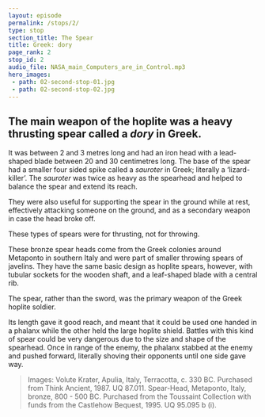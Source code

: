 ```yaml
---
layout: episode
permalink: /stops/2/
type: stop
section_title: The Spear
title: Greek: dory 
page_rank: 2
stop_id: 2
audio_file: NASA_main_Computers_are_in_Control.mp3
hero_images:
 - path: 02-second-stop-01.jpg
 - path: 02-second-stop-02.jpg
---
```



## The main weapon of the hoplite was a heavy thrusting spear called a <i>dory</i> in Greek. 

It was between 2 and 3 metres long and had an iron head with a lead-shaped blade between 20 and 30 centimetres long. The base of the spear had a smaller four sided spike called a <i>sauroter</i> in Greek; literally a ‘lizard-killer’. The <i>sauroter</i> was twice as heavy as the spearhead and helped to balance the spear and extend its reach. 

They were also useful for supporting the spear in the ground while at rest, effectively attacking someone on the ground, and as a secondary weapon in case the head broke off. 

These types of spears were for thrusting, not for throwing. 

These bronze spear heads come from the Greek colonies around Metaponto in southern Italy and were part of smaller throwing spears of javelins. They have the same basic design as hoplite spears, however, with tubular sockets for the wooden shaft, and a leaf-shaped blade with a central rib. 

The spear, rather than the sword, was the primary weapon of the Greek hoplite soldier. 

Its length gave it good reach, and meant that it could be used one handed in a phalanx while the other held the large hoplite shield. Battles with this kind of spear could be very dangerous due to the size and shape of the spearhead. Once in range of the enemy, the phalanx stabbed at the enemy and pushed forward, literally shoving their opponents until one side gave way.

> Images: Volute Krater, Apulia, Italy, Terracotta, c. 330 BC. Purchased from Think Ancient, 1987. UQ 87.011. 
> Spear-Head, Metaponto, Italy, bronze, 800 - 500 BC. Purchased from the Toussaint Collection with funds from the Castlehow Bequest, 1995. UQ 95.095 b (i).
